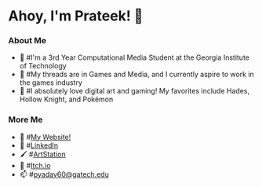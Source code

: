 # Ahoy, I'm Prateek! 🐧

### **About Me**
- 🐝 #I'm a 3rd Year Computational Media Student at the Georgia Institute of Technology
- 🌱 #My threads are in Games and Media, and I currently aspire to work in the games industry
- 💖 #I absolutely love digital art and gaming! My favorites include Hades, Hollow Knight, and Pokémon

### **More Me**
- 🧩 #<a href="https://teekydv.ju.mp/">My Website!</a>
- 💼 #<a href="https://www.linkedin.com/in/prateek-yadav-352a211b0/">LinkedIn</a>
- 🖌️ #<a href="https://www.artstation.com/prateekyadav/">ArtStation</a>
- 👾 #<a href="https://pyadav60.itch.io/">Itch.io</a>
- 📫 #pyadav60@gatech.edu
